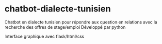 # chatbot-dialecte-tunisien
Chatbot en dialecte tunisien pour répondre aux question en relations avec la recherche des offres de stage/emploi
Développé par python

Interface graphique avec flask/html/css
